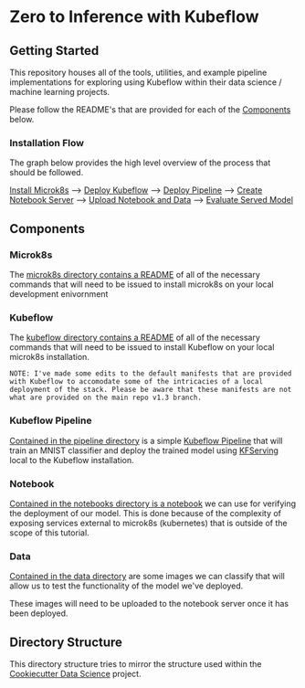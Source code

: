 # Zero to Inference with Kubeflow

## Getting Started

This repository houses all of the tools, utilities, and example pipeline implementations for exploring using Kubeflow within their data science / machine learning projects.

Please follow the README's that are provided for each of the [Components](#components) below.

### Installation Flow

The graph below provides the high level overview of the process that should be followed.

[Install Microk8s](./microk8s/README.md) --> [Deploy Kubeflow](./kubeflow/README.md) --> [Deploy Pipeline](./pipeline/README.md) --> [Create Notebook Server](./notebooks/README.md) --> [Upload Notebook and Data](./notebooks/README.md#upload-our-notebook-and-data) --> [Evaluate Served Model](./notebooks/README.md#evaluate-trained-model)

## Components

### Microk8s

The [microk8s directory contains a README](./microk8s/README.md) of all of the necessary commands that will need to be issued to install microk8s on your local development enivornment

### Kubeflow

The [kubeflow directory contains a README](./kubeflow/README.md) of all of the necessary commands that will need to be issued to install Kubeflow on your local microk8s installation.

```text
NOTE: I've made some edits to the default manifests that are provided with Kubeflow to accomodate some of the intricacies of a local deployment of the stack. Please be aware that these manifests are not what are provided on the main repo v1.3 branch.
```

### Kubeflow Pipeline

[Contained in the pipeline directory](./pipeline/src) is a simple [Kubeflow Pipeline](https://www.kubeflow.org/docs/components/pipelines/overview/pipelines-overview/) that will train an MNIST classifier and deploy the trained model using [KFServing](https://www.kubeflow.org/docs/components/kfserving/kfserving/) local to the Kubeflow installation.

### Notebook

[Contained in the notebooks directory is a notebook](./notebooks/MNIST%20Sample%20Test.ipynb) we can use for verifying the deployment of our model. This is done because of the complexity of exposing services external to microk8s (kubernetes) that is outside of the scope of this tutorial.

### Data

[Contained in the data directory](./data) are some images we can classify that will allow us to test the functionality of the model we've deployed.

These images will need to be uploaded to the notebook server once it has been deployed.

## Directory Structure

This directory structure tries to mirror the structure used within the [Cookiecutter Data Science](https://github.com/drivendata/cookiecutter-data-science) project. 